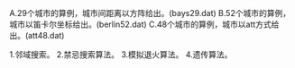 A.29个城市的算例，城市间距离以方阵给出。(bays29.dat)
B.52个城市的算例，城市以笛卡尔坐标给出。(berlin52.dat)
C.48个城市的算例，城市以att方式给出。(att48.dat)

1.邻域搜索。
2.禁忌搜索算法。
3.模拟退火算法。
4.遗传算法。
